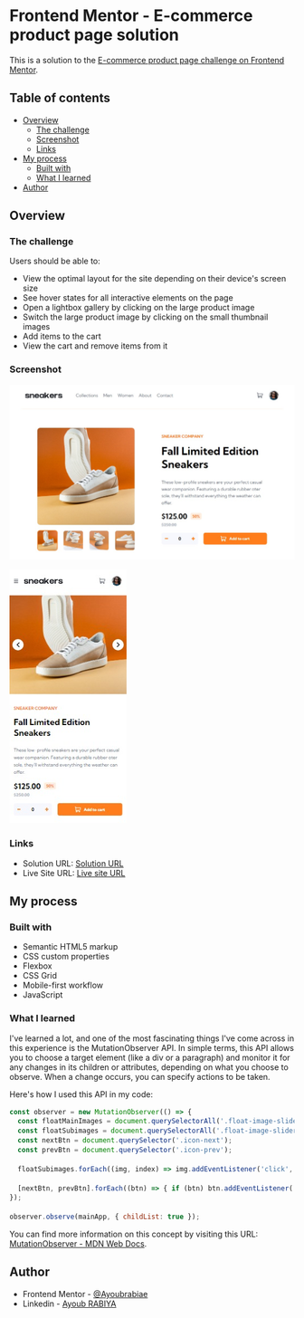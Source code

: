 # Frontend Mentor - E-commerce product page solution

This is a solution to the [E-commerce product page challenge on Frontend Mentor](https://www.frontendmentor.io/challenges/ecommerce-product-page-UPsZ9MJp6).

## Table of contents

- [Overview](#overview)
  - [The challenge](#the-challenge)
  - [Screenshot](#screenshot)
  - [Links](#links)
- [My process](#my-process)
  - [Built with](#built-with)
  - [What I learned](#what-i-learned)
- [Author](#author)

## Overview

### The challenge

Users should be able to:

- View the optimal layout for the site depending on their device's screen size
- See hover states for all interactive elements on the page
- Open a lightbox gallery by clicking on the large product image
- Switch the large product image by clicking on the small thumbnail images
- Add items to the cart
- View the cart and remove items from it

### Screenshot

![screenshot in laptop](./laptop_screenshot.jpg)

![screenshot in mobile](./mobile_screenshot.jpg)

### Links

- Solution URL: [Solution URL](https://www.frontendmentor.io/solutions/ecommerce-product-page-mx_Xhtc0Lh)
- Live Site URL: [Live site URL](https://ayoubrabiae.github.io/ecommerce-product-page/)

## My process

### Built with

- Semantic HTML5 markup
- CSS custom properties
- Flexbox
- CSS Grid
- Mobile-first workflow
- JavaScript

### What I learned

I've learned a lot, and one of the most fascinating things I've come across in this experience is the MutationObserver API. In simple terms, this API allows you to choose a target element (like a div or a paragraph) and monitor it for any changes in its children or attributes, depending on what you choose to observe. When a change occurs, you can specify actions to be taken.

Here's how I used this API in my code:

```javascript
const observer = new MutationObserver(() => {
  const floatMainImages = document.querySelectorAll('.float-image-slider .main-image img');
  const floatSubimages = document.querySelectorAll('.float-image-slider .subimages img');
  const nextBtn = document.querySelector('.icon-next');
  const prevBtn = document.querySelector('.icon-prev');

  floatSubimages.forEach((img, index) => img.addEventListener('click', () => switchImage(floatMainImages, img, index));

  [nextBtn, prevBtn].forEach((btn) => { if (btn) btn.addEventListener('click', (e) => switchImagesByButtons(e.currentTarget, floatSubimages, floatMainImages)); });
});

observer.observe(mainApp, { childList: true });
```

You can find more information on this concept by visiting this URL: [MutationObserver - MDN Web Docs](https://developer.mozilla.org/en-US/docs/Web/API/MutationObserver).

## Author

- Frontend Mentor - [@Ayoubrabiae](https://www.frontendmentor.io/profile/Ayoubrabiae)
- Linkedin - [Ayoub RABIYA](https://www.linkedin.com/in/ayoub-rabiya/)
